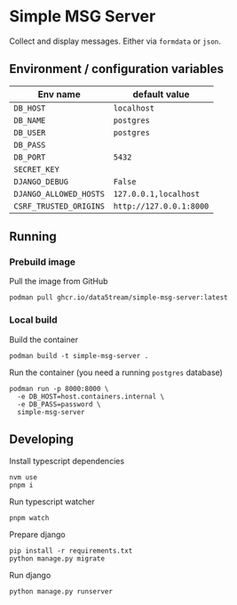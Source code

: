 # Simple MSG Server

Collect and display messages. Either via `formdata` or `json`.

## Environment / configuration variables

| Env name               | default value           |
|------------------------|-------------------------|
| `DB_HOST`              | `localhost`             |
| `DB_NAME`              | `postgres`              |
| `DB_USER`              | `postgres`              |
| `DB_PASS`              |                         |
| `DB_PORT`              | `5432`                  |
| `SECRET_KEY`           |                         |
| `DJANGO_DEBUG`         | `False`                 |
| `DJANGO_ALLOWED_HOSTS` | `127.0.0.1,localhost`   |
| `CSRF_TRUSTED_ORIGINS` | `http://127.0.0.1:8000` |


## Running

### Prebuild image

Pull the image from GitHub

```shell
podman pull ghcr.io/data5tream/simple-msg-server:latest
```

### Local build

Build the container

```shell
podman build -t simple-msg-server .
```

Run the container (you need a running `postgres` database)

```shell
podman run -p 8000:8000 \
  -e DB_HOST=host.containers.internal \
  -e DB_PASS=password \
  simple-msg-server
```

## Developing

Install typescript dependencies

```shell
nvm use
pnpm i
```

Run typescript watcher

```shell
pnpm watch
```

Prepare django

```shell
pip install -r requirements.txt
python manage.py migrate
```

Run django

```shell
python manage.py runserver
```